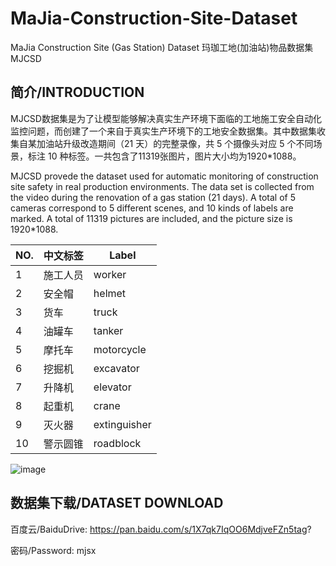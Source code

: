 # MaJia-Construction-Site-Dataset
MaJia Construction Site (Gas Station) Dataset  玛珈工地(加油站)物品数据集 MJCSD

## 简介/INTRODUCTION
MJCSD数据集是为了让模型能够解决真实生产环境下面临的工地施工安全自动化监控问题，而创建了一个来自于真实生产环境下的工地安全数据集。其中数据集收集自某加油站升级改造期间（21 天）的完整录像，共 5 个摄像头对应 5 个不同场景，标注 10 种标签。一共包含了11319张图片，图片大小均为1920*1088。

MJCSD provede the dataset used for automatic monitoring of construction site safety in real production environments. The data set is collected from the video during the  renovation of a gas station (21 days). A total of 5 cameras correspond to 5 different scenes, and 10 kinds of labels are marked. A total of 11319 pictures are included, and the picture size is 1920*1088.

|  NO.   | 中文标签  | Label  |
|  ----  | ----  | ----  |
| 1  | 施工人员 | worker |
| 2  | 安全帽 | helmet |
| 3  | 货车 | truck |
| 4  | 油罐车 | tanker |
| 5  | 摩托车 | motorcycle |
| 6  | 挖掘机 | excavator |
| 7  | 升降机 | elevator |
| 8  | 起重机 | crane |
| 9  | 灭火器 | extinguisher |
| 10  | 警示圆锥 | roadblock |

![image](https://user-images.githubusercontent.com/56444982/158988833-1e6171a8-002a-4b3a-9b2a-0ec03f674407.png)


## 数据集下载/DATASET DOWNLOAD
百度云/BaiduDrive:  https://pan.baidu.com/s/1X7qk7IqOO6MdjveFZn5tag?

密码/Password: mjsx
